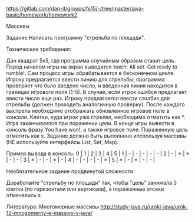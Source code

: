 https://gitlab.com/dan-it/groups/fs15/-/tree/master/java-basic/homework/homework2

Массивы

Задание
Написать программу "стрельба по площади".

Технические требования:

Дан квадрат 5х5, где программа случайным образом ставит цель.
Перед началом игры на экран выводится текст: All set. Get ready to rumble!.
Сам процесс игры обрабатывается в бесконечном цикле.
Игроку предлагается ввести линию для стрельбы; программа проверяет что бьло введено число, и введенная линия находится в границах игрового поля (1-5). В случае, если игрок ошибся предлагает ввести число еще раз.
Игроку предлагается ввести столбик для стрельбы (должен проходить аналогичную проверку).
После каждого выстрела необходимо отображать обновленное игровое поле в консоли. Клетки, куда игрок уже стрелял, необходимо отметить как *.
Игра заканчивается при поражении цели. В конце игры вывести в консоль фразу You have won!, а также игровое поле. Пораженную цель отметить как x.
Задание должно быть выполнено ипспользуя массивы (НЕ используйте интерфейсы List, Set, Map).

Пример вывода в консоль:
 0 | 1 | 2 | 3 | 4 | 5 |
 1 | - | - | - | - | - |
 2 | - | * | * | - | - |
 3 | * | - | - | * | - |
 4 | - | - | - | - | * |
 5 | * | - | * | - | - |

Необязательное задание продвинутой сложности:

Доработайте "стрельбу по площади" так, чтобы "цель" занимала 3 клетки (по горизонтали или вертикали), а пораженные отсеки отмечались x.


Литература:
Многомерные массивы
http://study-java.ru/uroki-java/urok-12-mnogomerny-e-massivy-v-java/
